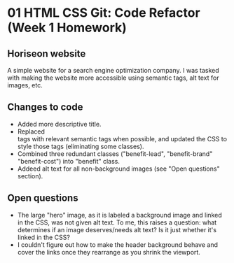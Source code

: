 # 01 HTML CSS Git: Code Refactor (Week 1 Homework)

## Horiseon website
A simple website for a search engine optimization company. I was tasked with making the website more accessible using semantic tags, alt text for images, etc.

## Changes to code

* Added more descriptive title.
* Replaced <div> tags with relevant semantic tags when possible, and updated the CSS to style those tags (eliminating some classes).
* Combined three redundant classes ("benefit-lead", "benefit-brand" "benefit-cost") into "benefit" class.
* Addeed alt text for all non-background images (see "Open questions" section).

## Open questions

* The large "hero" image, as it is labeled a background image and linked in the CSS, was not given alt text. To me, this raises a question: what determines if an image deserves/needs alt text? Is it just whether it's linked in the CSS?
* I couldn't figure out how to make the header background behave and cover the links once they rearrange as you shrink the viewport.